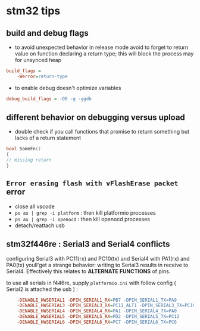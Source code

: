 # stm32 tips

## build and debug flags

- to avoid unexpected behavior in release mode avoid to forget to return value on function declaring a return type; this will block the process may for unsynced heap

```ini
build_flags = 
	-Werror=return-type
```

- to enable debug doesn't optimize variables

```ini
debug_build_flags = -O0 -g -ggdb
```

## different behavior on debugging versus upload

- double check if you call functions that promise to return something but lacks of a return statement

```c
bool SomeFn()
{
// missing return
}
```

## `Error erasing flash with vFlashErase packet` error

- close all vscode
- `ps ax | grep -i platform` : then kill platformio processes
- `ps ax | grep -i openocd` : then kill openocd processes
- detach/reattach usb

## stm32f446re : Serial3 and Serial4 conflicts

configuring Serial3 with PC11(rx) and PC10(tx) and Serial4 with PA1(rx) and PA0(tx) youll'get a strange behavior: writing to Serial3 results in receive to Serial4. Effectively this relates to **ALTERNATE FUNCTIONS** of pins.

to use all serials in f446re, supply `platformio.ini` with follow config ( Serial2 is attached the usb ) :

```ini
	-DENABLE_HWSERIAL1 -DPIN_SERIAL1_RX=PB7 -DPIN_SERIAL1_TX=PA9
	-DENABLE_HWSERIAL3 -DPIN_SERIAL3_RX=PC11_ALT1 -DPIN_SERIAL3_TX=PC10_ALT1	
	-DENABLE_HWSERIAL4 -DPIN_SERIAL4_RX=PA1 -DPIN_SERIAL4_TX=PA0
	-DENABLE_HWSERIAL5 -DPIN_SERIAL5_RX=PD2 -DPIN_SERIAL5_TX=PC12	
	-DENABLE_HWSERIAL6 -DPIN_SERIAL6_RX=PC7 -DPIN_SERIAL6_TX=PC6
```
